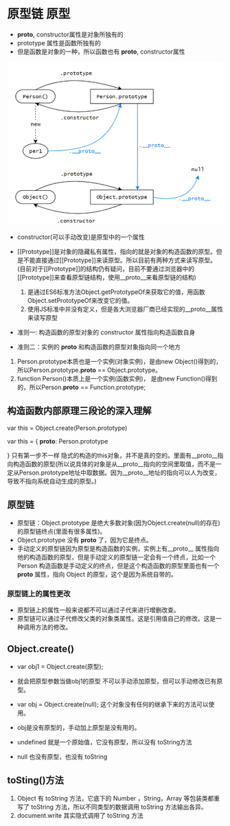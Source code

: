 <!--
 * @Author: x09898 coder_xujie@163.com
 * @Date: 2022-05-09 20:54:22
 * @LastEditors: x09898 coder_xujie@163.com
 * @FilePath: \HTML-CSS-Javascript-\JAVAScript+ES6\JavaScript\JavaScript对象，原型\原型 原型链.md
 * @Description: 
-->
# 原型链 原型

* __proto__, constructor属性是对象所独有的
* prototype 属性是函数所独有的
* 但是函数是对象的一种，所以函数也有 __proto__, constructor属性
  
![原型链结构](../prototype.png)

* constructor(可以手动改变)是原型中的一个属性
* [[Prototype]]是对象的隐藏私有属性，指向的就是对象的构造函数的原型。但是不能直接通过[[Prototype]]来读原型。所以目前有两种方式来读写原型。(目前对于[[Prototype]]的结构仍有疑问，目前不要通过浏览器中的[[Prototype]]来查看原型链结构，使用__proto__来看原型链的结构)
   1. 是通过ES6标准方法Object.getPrototypeOf来获取它的值，用函数Object.setPrototypeOf来改变它的值。
   2. 使用JS标准中并没有定义，但是各大浏览器厂商已经实现的__proto__属性来读写原型

* 准则一: 构造函数的原型对象的 constructor 属性指向构造函数自身
* 准则二：实例的 __proto__ 和构造函数的原型对象指向同一个地方

1. Person.prototype本质也是一个实例(对象实例)，是由new Object()得到的，所以Person.prototype.__proto__ == Object.prototype。
2. function Person()本质上是一个实例(函数实例)， 是由new Function()得到的，所以Person.__proto__ == Function.prototype;

## 构造函数内部原理三段论的深入理解

<!-- 通过 Object.create() 创建对象 -->
var this = Object.create(Person.prototype)
<!-- 生成对象的内部结构 -->
var this = {
     __proto__: Person.prototype

}
只有第一步不一样   隐式的构造的this对象，并不是真的空的。里面有__proto__指向构造函数的原型(所以说具体的对象是从__proto__指向的空间里取值，而不是一定从Person.prototype地址中取数据。因为__proto__地址的指向可以人为改变，导致不指向系统自动生成的原型。)

## 原型链

* 原型链：Object.prototype 是绝大多数对象(因为Object.create(null)的存在)的原型链终点(里面有很多属性)。
* Object.prototype 没有 __proto__ 了，因为它是终点。
* 手动定义的原型链因为原型是构造函数的实例，实例上有__proto__ 属性指向他的构造函数的原型，但是手动定义的原型链一定会有一个终点，比如一个 Person 构造函数是手动定义的终点，但是这个构造函数的原型里面也有一个 __proto__ 属性，指向 Object 的原型，这个是因为系统自带的。

### 原型链上的属性更改

* 原型链上的属性一般来说都不可以通过子代来进行增删改查。
* 原型链可以通过子代修改父类的对象类属性。这是引用值自己的修改。这是一种调用方法的修改。

## Object.create()

* var obj1 = Object.create(原型);
* 就会把原型参数当做obj1的原型 不可以手动添加原型，但可以手动修改已有原型。

* var obj = Object.create(null); 这个对象没有任何的继承下来的方法可以使用。
* obj是没有原型的，手动加上原型是没有用的。

* undefined 就是一个原始值，它没有原型，所以没有 toString方法
* null 也没有原型，也没有 toString

## toSting()方法

1. Object 有 toString 方法，它底下的 Number ，String，Array 等包装类都重写了 toString 方法，所以不同类型的数据调用 toString 方法输出各异。
2. document.write 其实隐式调用了 toString 方法
